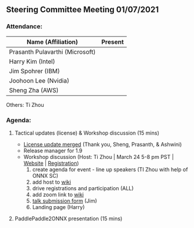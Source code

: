 ## Steering Committee Meeting 01/07/2021

### Attendance:

| Name (Affiliation)              | Present  |
| ------------------------------- | -------- |
| Prasanth Pulavarthi (Microsoft) |        |
| Harry Kim (Intel)               |        |
| Jim Spohrer (IBM)               |        |
| Joohoon Lee (Nvidia)            |        |
| Sheng Zha (AWS)                 |        |

Others: Ti Zhou

### Agenda:

1) Tactical updates (license) & Workshop discussion (15 mins)
   * [License update merged](https://github.com/onnx/onnx/pull/3159) (Thank you, Sheng, Prasanth, & Ashwini) 
   * Release manager for 1.9
   * Workshop discussion (Host: Ti Zhou | March 24 5-8 pm PST | [Website](https://events.linuxfoundation.org/lf-ai-data-day-onnx-community-virtual-meetup-spring/)  | [Registration](https://www.cvent.com/d/37qh6p/4W?ct=50221cf5-5496-4c34-9ec0-3b52b1bf1204&_ga=2.191814634.1770376097.1607959940-1411187557.1597333659)) 
        1. create agenda for event - line up speakers (TI Zhou with help of ONNX SC)
        2. add host to [wiki](https://wiki.lfaidata.foundation/pages/viewpage.action?pageId=35160391)
        3. drive registrations and participation (ALL)
        4. add zoom link to [wiki](https://wiki.lfaidata.foundation/pages/viewpage.action?pageId=35160391)
        5. [talk submission form](https://docs.google.com/document/d/1HQD3oOqln4XvLB2IIk2xqM9sYBFNFcXBAeDOPjkdObw/edit) (Jim) 
        6. Landing page (Harry)

2) PaddlePaddle2ONNX presentation (15 mins)  

